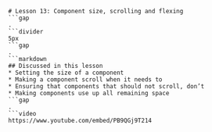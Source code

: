 ```mainHeading
# Lesson 13: Component size, scrolling and flexing
```gap
.
```divider
5px
```gap
.
```markdown
## Discussed in this lesson
* Setting the size of a component
* Making a component scroll when it needs to
* Ensuring that components that should not scroll, don’t
* Making components use up all remaining space
```gap
.
```video
https://www.youtube.com/embed/PB9QGj9T214
